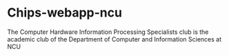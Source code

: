 # Chips-webapp-ncu
The Computer Hardware Information Processing Specialists club is the academic club of the Department of Computer and Information Sciences at NCU
